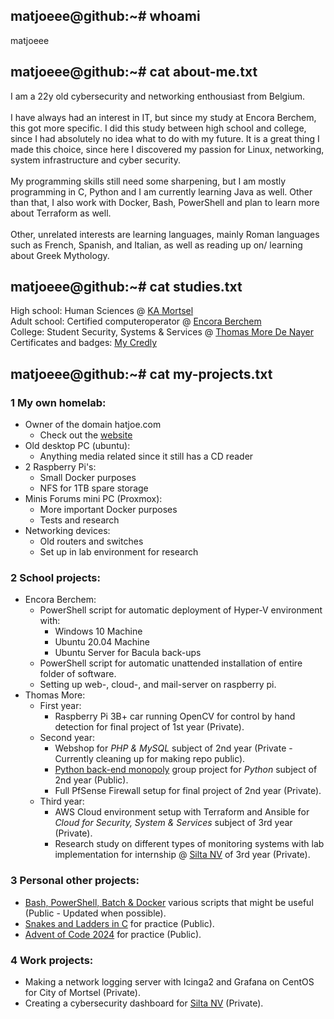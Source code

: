 ## matjoeee@github:~# whoami
matjoeee

## matjoeee@github:~# cat about-me.txt
I am a 22y old cybersecurity and networking enthousiast from Belgium. <br><br>
I have always had an interest in IT, but since my study at Encora Berchem, this got more specific. I did this study between high school and college, since I had absolutely no idea what to do with my future. It is a great thing I made this choice, since here I discovered my passion for Linux, networking, system infrastructure and cyber security. <br><br>
My programming skills still need some sharpening, but I am mostly programming in C, Python and I am currently learning Java as well. Other than that, I also work with Docker, Bash, PowerShell and plan to learn more about Terraform as well.<br><br>
Other, unrelated interests are learning languages, mainly Roman languages such as French, Spanish, and Italian, as well as reading up on/ learning about Greek Mythology.

## matjoeee@github:~# cat studies.txt
High school: Human Sciences @ [KA Mortsel](https://www.kamortsel.be/) <br>
Adult school: Certified computeroperator @ [Encora Berchem](https://cvoencora.stedelijkonderwijs.be/) <br>
College: Student Security, Systems & Services @ [Thomas More De Nayer](https://thomasmore.be/nl/campus-de-nayer) <br>
Certificates and badges: [My Credly](https://www.credly.com/users/matthew-wuyts)

## matjoeee@github:~# cat my-projects.txt
### 1 My own homelab:
- Owner of the domain hatjoe.com
  - Check out the [website](https://about.hatjoe.com)
- Old desktop PC (ubuntu):
  - Anything media related since it still has a CD reader
- 2 Raspberry Pi's:
  - Small Docker purposes
  - NFS for 1TB spare storage
- Minis Forums mini PC (Proxmox):
  - More important Docker purposes
  - Tests and research
- Networking devices:
  - Old routers and switches
  - Set up in lab environment for research
### 2 School projects:
- Encora Berchem:
  - PowerShell script for automatic deployment of Hyper-V environment with:
    - Windows 10 Machine
    - Ubuntu 20.04 Machine
    - Ubuntu Server for Bacula back-ups
  - PowerShell script for automatic unattended installation of entire folder of software.
  - Setting up web-, cloud-, and mail-server on raspberry pi.
- Thomas More:
  - First year:
    - Raspberry Pi 3B+ car running OpenCV for control by hand detection for final project of 1st year (Private).
  - Second year:
    - Webshop for *PHP & MySQL* subject of 2nd year (Private - Currently cleaning up for making repo public).
    - [Python back-end monopoly](https://github.com/Python-Project-Thomas-More-year-2/backend-flask-Python-Project-Thomas-More-year-2) group project for *Python* subject of 2nd year (Public). 
    - Full PfSense Firewall setup for final project of 2nd year (Private).
  - Third year:
    - AWS Cloud environment setup with Terraform and Ansible for *Cloud for Security, System & Services* subject of 3rd year (Private).
    - Research study on different types of monitoring systems with lab implementation for internship @ [Silta NV](https://silta-ict.be/) of 3rd year (Private).
### 3 Personal other projects:
- [Bash, PowerShell, Batch & Docker](https://github.com/matjoeee/Scripting) various scripts that might be useful (Public - Updated when possible).
- [Snakes and Ladders in C](https://github.com/matjoeee/C_Snakes-and-Ladders) for practice (Public).
- [Advent of Code 2024](https://github.com/matjoeee/AoC-2024) for practice (Public).
### 4 Work projects:
- Making a network logging server with Icinga2 and Grafana on CentOS for City of Mortsel (Private).
- Creating a cybersecurity dashboard for [Silta NV](https://silta-ict.be/) (Private).
